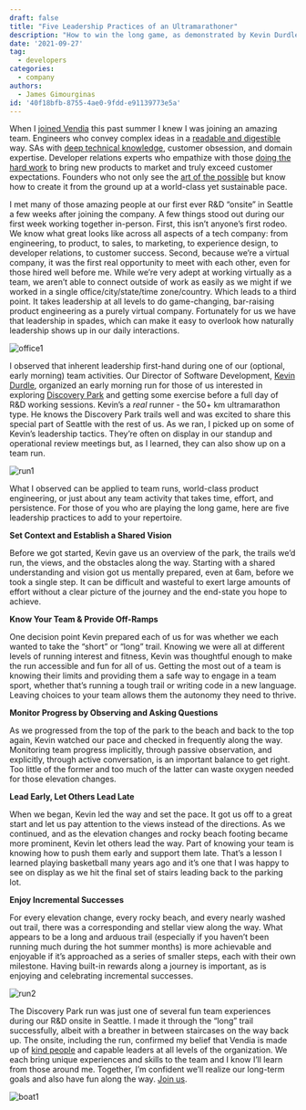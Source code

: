 ```yaml
---
draft: false
title: "Five Leadership Practices of an Ultramarathoner"
description: "How to win the long game, as demonstrated by Kevin Durdle, Vendia's Ultramarathoner and Director of Software Development"
date: '2021-09-27'
tag:
  - developers
categories:
  - company
authors:
  - James Gimourginas
id: '40f18bfb-8755-4ae0-9fdd-e91139773e5a'
---
```


When I [joined Vendia](https://www.vendia.com/blog/vendias-inspiring-vision) this past summer I knew I was joining an amazing team.  Engineers who convey complex ideas in a [readable and digestible](https://www.vendia.com/blog/tools-that-shape-products) way.  SAs with [deep technical knowledge](https://www.vendia.com/blog/sharing-data-with-fine-grained-control), customer obsession, and domain expertise.  Developer relations experts who empathize with those [doing the hard work](https://www.youtube.com/watch?v=OLnUHz_42YQ) to bring new products to market and truly exceed customer expectations.  Founders who not only see the [art of the possible](https://www.vendia.com/blog/stamti) but know how to create it from the ground up at a world-class yet sustainable pace.

I met many of those amazing people at our first ever R&D “onsite” in Seattle a few weeks after joining the company.  A few things stood out during our first week working together in-person.  First, this isn’t anyone’s first rodeo.  We know what great looks like across all aspects of a tech company: from engineering, to product, to sales, to marketing, to experience design, to developer relations, to customer success.  Second, because we’re a virtual company, it was the first real opportunity to meet with each other, even for those hired well before me.  While we’re very adept at working virtually as a team, we aren’t able to connect outside of work as easily as we might if we worked in a single office/city/state/time zone/country.  Which leads to a third point.  It takes leadership at all levels to do game-changing, bar-raising product engineering as a purely virtual company.  Fortunately for us we have that leadership in spades, which can make it easy to overlook how naturally leadership shows up in our daily interactions.

![office1](https://d24nhiikxn5jns.cloudfront.net/optimized/user-images.githubusercontent.com..85032783134681694-2ddb20fd-216f-4a54-9f8f-99745f1480b2.jpg)

I observed that inherent leadership first-hand during one of our (optional, early morning)  team activities.  Our Director of Software Development, [Kevin Durdle](https://www.linkedin.com/in/kevindurdle/), organized an early morning run for those of us interested in exploring [Discovery Park](https://goo.gl/maps/M9otvN56WjqRHPy67) and getting some exercise before a full day of R&D working sessions.  Kevin’s a _real_ runner - the 50+ km ultramarathon type.  He knows the Discovery Park trails well and was excited to share this special part of Seattle with the rest of us.  As we ran, I picked up on some of Kevin’s leadership tactics.  They’re often on display in our standup and operational review meetings but, as I learned, they can also show up on a team run.

![run1](https://d24nhiikxn5jns.cloudfront.net/optimized/user-images.githubusercontent.com..85032783134681697-aa3aeae6-627c-49d9-8819-c682a0859a14.jpg)

What I observed can be applied to team runs, world-class product engineering, or just about any team activity that takes time, effort, and persistence.  For those of you who are playing the long game, here are five leadership practices to add to your repertoire.

**Set Context and Establish a Shared Vision**

Before we got started, Kevin gave us an overview of the park, the trails we’d run, the views, and the obstacles along the way.  Starting with a shared understanding and vision got us mentally prepared, even at 6am, before we took a single step.  It can be difficult and wasteful to exert large amounts of effort without a clear picture of the journey and the end-state you hope to achieve.

**Know Your Team & Provide Off-Ramps**

One decision point Kevin prepared each of us for was whether we each wanted to take the “short” or “long” trail.  Knowing we were all at different levels of running interest and fitness, Kevin was thoughtful enough to make the run accessible and fun for all of us.  Getting the most out of a team is knowing their limits and providing them a safe way to engage in a team sport, whether that’s running a tough trail or writing code in a new language.  Leaving choices to your team allows them the autonomy they need to thrive.

**Monitor Progress by Observing and Asking Questions**

As we progressed from the top of the park to the beach and back to the top again, Kevin watched our pace and checked in frequently along the way.  Monitoring team progress implicitly, through passive observation, and explicitly, through active conversation, is an important balance to get right.  Too little of the former and too much of the latter can waste oxygen needed for those elevation changes.

**Lead Early, Let Others Lead Late**

When we began, Kevin led the way and set the pace.  It got us off to a great start and let us pay attention to the views instead of the directions.  As we continued, and as the elevation changes and rocky beach footing became more prominent, Kevin let others lead the way.  Part of knowing your team is knowing how to push them early and support them late.  That’s a lesson I learned playing basketball many years ago and it’s one that I was happy to see on display as we hit the final set of stairs leading back to the parking lot.

**Enjoy Incremental Successes**

For every elevation change, every rocky beach, and every nearly washed out trail, there was a corresponding and stellar view along the way.  What appears to be a long and arduous trail (especially if you haven’t been running much during the hot summer months) is more achievable and enjoyable if it’s approached as a series of smaller steps, each with their own milestone.  Having built-in rewards along a journey is important, as is enjoying and celebrating incremental successes.

![run2](https://d24nhiikxn5jns.cloudfront.net/optimized/user-images.githubusercontent.com..85032783134681704-74052fa4-ceb0-46af-9ff7-50029687d904.jpg)

The Discovery Park run was just one of several fun team experiences during our R&D onsite in Seattle.  I made it through the “long” trail successfully, albeit with a breather in between staircases on the way back up.  The onsite, including the run, confirmed my belief that Vendia is made up of [kind people](https://www.vendia.com/kind-humans) and capable leaders at all levels of the organization.  We each bring unique experiences and skills to the team and I know I’ll learn from those around me. Together, I’m confident we’ll realize our long-term goals and also have fun along the way.  [Join us](https://boards.greenhouse.io/vendia).

![boat1](https://d24nhiikxn5jns.cloudfront.net/optimized/user-images.githubusercontent.com..85032783134681707-8e4e79b6-727a-4db7-ac28-81a703755a40.jpg)
